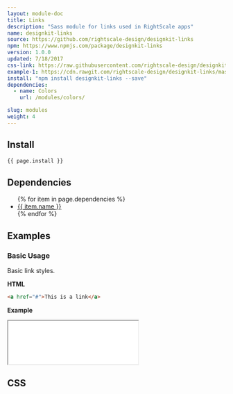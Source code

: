 ```yaml
---
layout: module-doc
title: Links
description: "Sass module for links used in RightScale apps"
name: designkit-links
source: https://github.com/rightscale-design/designkit-links
npm: https://www.npmjs.com/package/designkit-links
version: 1.0.0
updated: 7/18/2017
css-link: https://raw.githubusercontent.com/rightscale-design/designkit-links/master/dist/designkit-links.css
example-1: https://cdn.rawgit.com/rightscale-design/designkit-links/master/docs/basic.html
install: "npm install designkit-links --save"
dependencies:
  - name: Colors
    url: /modules/colors/

slug: modules
weight: 4
---
```


## Install

```bash
{{ page.install }}
```

## Dependencies

<ul>
  {% for item in page.dependencies %}
    <li><a href="{{ item.url }}">{{ item.name }}</a></li>
  {% endfor %}
</ul>

## Examples

### Basic Usage

Basic link styles.

**HTML**

```html
<a href="#">This is a link</a>
```

**Example**

<iframe style="height: 100px;" src="{{ page.example-1 }}"></iframe>

## CSS

<div class="snippet">
  <pre id="css_contents" class="highlighter-rouge snippet-css"><code class="css"></code></pre>
</div>
